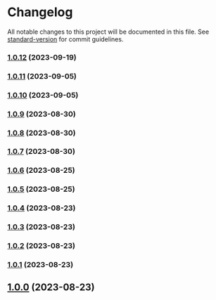 # Changelog

All notable changes to this project will be documented in this file. See [standard-version](https://github.com/conventional-changelog/standard-version) for commit guidelines.

### [1.0.12](https://github.com/boilingdata/node-boilingdata/compare/v1.0.11...v1.0.12) (2023-09-19)

### [1.0.11](https://github.com/boilingdata/node-boilingdata/compare/v1.0.10...v1.0.11) (2023-09-05)

### [1.0.10](https://github.com/boilingdata/node-boilingdata/compare/v1.0.9...v1.0.10) (2023-09-05)

### [1.0.9](https://github.com/boilingdata/node-boilingdata/compare/v1.0.8...v1.0.9) (2023-08-30)

### [1.0.8](https://github.com/boilingdata/node-boilingdata/compare/v1.0.7...v1.0.8) (2023-08-30)

### [1.0.7](https://github.com/boilingdata/node-boilingdata/compare/v1.0.6...v1.0.7) (2023-08-30)

### [1.0.6](https://github.com/boilingdata/node-boilingdata/compare/v1.0.5...v1.0.6) (2023-08-25)

### [1.0.5](https://github.com/boilingdata/node-boilingdata/compare/v1.0.4...v1.0.5) (2023-08-25)

### [1.0.4](https://github.com/boilingdata/node-boilingdata/compare/v1.0.3...v1.0.4) (2023-08-23)

### [1.0.3](https://github.com/boilingdata/node-boilingdata/compare/v1.0.2...v1.0.3) (2023-08-23)

### [1.0.2](https://github.com/boilingdata/node-boilingdata/compare/v1.0.1...v1.0.2) (2023-08-23)

### [1.0.1](https://github.com/boilingdata/node-boilingdata/compare/v1.0.0...v1.0.1) (2023-08-23)

## [1.0.0](https://github.com/boilingdata/node-boilingdata/compare/v0.1.1...v1.0.0) (2023-08-23)
